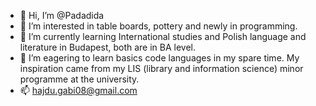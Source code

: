 - 👋 Hi, I’m @Padadida
- 👀 I’m interested in table boards, pottery and newly in programming.
- 🌱 I’m currently learning International studies and Polish language and literature in Budapest, both are in BA level.
- 💞️ I’m eagering to learn basics code languages in my spare time. My inspiration came from my LIS (library and information science) minor programme at the university.
- 📫 hajdu.gabi08@gmail.com

<!---
Padadida/Padadida is a ✨ special ✨ repository because its `README.md` (this file) appears on your GitHub profile.
You can click the Preview link to take a look at your changes.
--->
